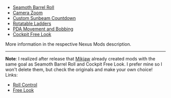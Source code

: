 - [Seamoth Barrel Roll](https://www.nexusmods.com/subnautica/mods/2012)
- [Camera Zoom](https://www.nexusmods.com/subnautica/mods/2013)
- [Custom Sunbeam Countdown](https://www.nexusmods.com/subnautica/mods/2014)
- [Rotatable Ladders](https://www.nexusmods.com/subnautica/mods/2015)
- [PDA Movement and Bobbing](https://www.nexusmods.com/subnautica/mods/2017)
- [Cockpit Free Look](https://www.nexusmods.com/subnautica/mods/2026)

More information in the respective Nexus Mods description.

---

**Note**: I realized after release that [Mikjaw](https://next.nexusmods.com/profile/Mikjaw) already created mods with the same goal as Seamoth Barrel Roll and Cockpit Free Look. I prefer mine so I won't delete them, but check the originals and make your own choice! Links:
- [Roll Control](https://www.nexusmods.com/subnautica/mods/515)
- [Free Look](https://www.nexusmods.com/subnautica/mods/517)
